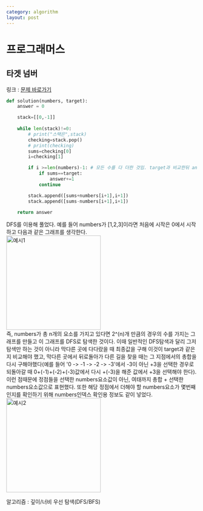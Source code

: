 ```yaml
---
category: algorithm
layout: post
---
```

# 프로그래머스
## 타겟 넘버

링크 : [문제 바로가기](https://programmers.co.kr/learn/courses/30/lessons/43165)

```python
def solution(numbers, target):
    answer = 0

    stack=[[0,-1]]
   
    while len(stack)!=0:
        # print("스택은",stack)
        checking=stack.pop()
        # print(checking)
        sums=checking[0]
        i=checking[1]

        if i >=len(numbers)-1: # 모든 수를 다 더한 것임. target과 비교한뒤 answer에 반영
            if sums==target:
                answer+=1
            continue

        stack.append([sums+numbers[i+1],i+1])
        stack.append([sums-numbers[i+1],i+1])

    return answer
```

DFS를 이용해 풀었다. 예를 들어 numbers가 [1,2,3]이라면 처음에 시작은 0에서 시작하고 다음과 같은 그래프를 생각한다.       
<img width="249" alt="예시1" src="https://user-images.githubusercontent.com/96512568/174436825-d38d2148-e76e-4f03-91c6-0be0467b49c7.png">         
즉, numbers가 총 n개의 요소를 가지고 있다면 2^(n)개 만큼의 경우의 수를 가지는 그래프를 만들고 이 그래프를 DFS로 탐색한 것이다. 이때 일반적인 DFS탐색과 달리 그저 탐색만 하는 것이 아니라 막다른 곳에 다다랐을 때 최종값을 구해 이것이 target과 같은지 비교해야 했고, 막다른 곳에서 뒤로돌아가 다른 길을 찾을 때는 그 지점에서의 총합을 다시 구해야했다(예를 들어 '0 -> -1 -> -2 -> -3'에서 -3이 아닌 +3을 선택한 경우로 되돌아갈 때 0+(-1)+(-2)+(-3)값에서 다시 +(-3)을 해준 값에서 +3을 선택해야 한다). 이런 점때문에 정점들을 선택한 numbers요소값이 아닌, 여태까지 총합 + 선택한 numbers요소값으로 표현했다. 또한 해당 정점에서 더해야 할 numbers요소가 몇번째인지를 확인하기 위해 numbers인덱스 확인용 정보도 같이 넣었다.           
<img width="249" alt="예시2" src="https://user-images.githubusercontent.com/96512568/174437827-1d9e4b12-42e2-499d-9191-d9429e515d1c.png">              



 


알고리즘 : 깊이/너비 우선 탐색(DFS/BFS)